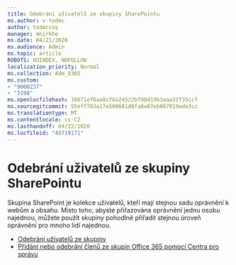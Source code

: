 ```yaml
---
title: Odebrání uživatelů ze skupiny SharePointu
ms.author: v-todmc
author: todmccoy
manager: mnirkhe
ms.date: 04/21/2020
ms.audience: Admin
ms.topic: article
ROBOTS: NOINDEX, NOFOLLOW
localization_priority: Normal
ms.collection: Adm_O365
ms.custom:
- "9000237"
- "3198"
ms.openlocfilehash: 16071ef6aa8cf8a24522bf00d19b3aaa31f35ccf
ms.sourcegitcommit: 55eff703a17e500681d8fa6a87eb067019ade3cc
ms.translationtype: MT
ms.contentlocale: cs-CZ
ms.lasthandoff: 04/22/2020
ms.locfileid: "43719171"
---
```

# <a name="remove-users-from-a-sharepoint-group"></a>Odebrání uživatelů ze skupiny SharePointu

Skupina SharePoint je kolekce uživatelů, kteří mají stejnou sadu oprávnění k webům a obsahu. Místo toho, abyste přiřazována oprávnění jednu osobu najednou, můžete použít skupiny pohodlně přiřadit stejnou úroveň oprávnění pro mnoho lidí najednou.

- [Odebrání uživatelů ze skupiny](https://docs.microsoft.com/sharepoint/customize-sharepoint-site-permissions#remove-users-from-a-group)
- [Přidání nebo odebrání členů ze skupin Office 365 pomocí Centra pro správu](https://docs.microsoft.com/office365/admin/create-groups/add-or-remove-members-from-groups?view=o365-worldwide)
